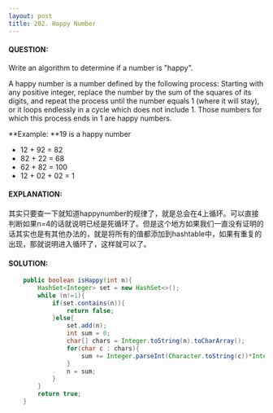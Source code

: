 ```yaml
---
layout: post
title: 202. Happy Number
---
```


#### QUESTION:

Write an algorithm to determine if a number is "happy".

A happy number is a number defined by the following process: Starting with any positive integer, replace the number by the sum of the squares of its digits, and repeat the process until the number equals 1 (where it will stay), or it loops endlessly in a cycle which does not include 1. Those numbers for which this process ends in 1 are happy numbers.

**Example: **19 is a happy number

- 12 + 92 = 82
- 82 + 22 = 68
- 62 + 82 = 100
- 12 + 02 + 02 = 1



#### EXPLANATION:

其实只要查一下就知道happynumber的规律了，就是总会在4上循环。可以直接判断如果n=4的话就说明已经是死循环了。但是这个地方如果我们一直没有证明的话其实也是有其他办法的，就是将所有的值都添加到hashtable中，如果有重复的出现，那就说明进入循环了，这样就可以了。

#### SOLUTION:

```java
	public boolean isHappy(int n){
        HashSet<Integer> set = new HashSet<>();
        while (n!=1){
            if(set.contains(n)){
                return false;
            }else{
                set.add(n);
                int sum = 0;
                char[] chars = Integer.toString(n).toCharArray();
                for(char c : chars){
                    sum += Integer.parseInt(Character.toString(c))*Integer.parseInt(Character.toString(c));
                }
                n = sum;
            }
        }
        return true;
    }
```

